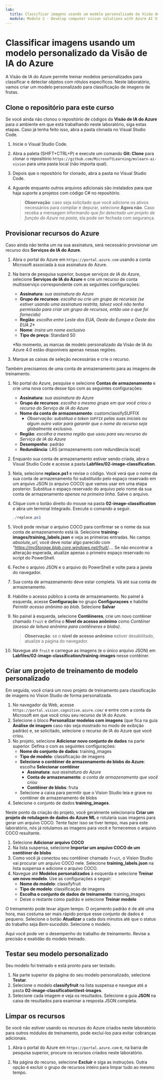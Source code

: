 ```yaml
---
lab:
  title: Classificar imagens usando um modelo personalizado da Visão de IA do Azure
  module: Module 2 - Develop computer vision solutions with Azure AI Vision
---
```


# Classificar imagens usando um modelo personalizado da Visão de IA do Azure

A Visão de IA do Azure permite treinar modelos personalizados para classificar e detectar objetos com rótulos específicos. Neste laboratório, vamos criar um modelo personalizado para classificação de imagens de frutas.

## Clone o repositório para este curso

Se você ainda não clonou o repositório de códigos da **Visão de IA do Azure** para o ambiente em que está trabalhando neste laboratório, siga estas etapas. Caso já tenha feito isso, abra a pasta clonada no Visual Studio Code.

1. Inicie o Visual Studio Code.
2. Abra a paleta (SHIFT+CTRL+P) e execute um comando **Git: Clone** para clonar o repositório `https://github.com/MicrosoftLearning/mslearn-ai-vision` para uma pasta local (não importa qual).
3. Depois que o repositório for clonado, abra a pasta no Visual Studio Code.
4. Aguarde enquanto outros arquivos adicionais são instalados para que haja suporte a projetos com código C# no repositório.

    > **Observação**: caso seja solicitado que você adicione os ativos necessários para compilar e depurar, selecione **Agora não**. Caso receba a mensagem informando que *foi detectado um projeto de função do Azure na pasta*, ela pode ser fechada com segurança.

## Provisionar recursos do Azure

Caso ainda não tenha um na sua assinatura, será necessário provisionar um recurso dos **Serviços de IA do Azure**.

1. Abra o portal do Azure em `https://portal.azure.com` usando a conta Microsoft associada à sua assinatura do Azure.
2. Na barra de pesquisa superior, busque *serviços de IA do Azure*, selecione **Serviços de IA do Azure** e crie um recurso de conta multisserviço correspondente com as seguintes configurações:
    - **Assinatura**: *sua assinatura do Azure*
    - **Grupo de recursos**: *escolha ou crie um grupo de recursos (se estiver usando uma assinatura restrita, talvez você não tenha permissão para criar um grupo de recursos, então use o que foi fornecido)*
    - **Região**: *escolha entre Leste dos EUA, Oeste da Europa e Oeste dos EUA 2\**
    - **Nome**: *insira um nome exclusivo*
    - **Tipo de preço**: Standard S0

    \*No momento, as marcas de modelo personalizado da Visão de IA do Azure 4.0 estão disponíveis apenas nessas regiões.

3. Marque as caixas de seleção necessárias e crie o recurso.
<!--4. When the resource has been deployed, go to it and view its **Keys and Endpoint** page. You will need the endpoint and one of the keys from this page in a future step. Save them off or leave this browser tab open.-->

Também precisamos de uma conta de armazenamento para as imagens de treinamento.

1. No portal do Azure, pesquise e selecione **Contas de armazenamento** e crie uma nova conta desse tipo com as seguintes configurações:
    - **Assinatura**: *sua assinatura do Azure*
    - **Grupo de recursos**: *escolha o mesmo grupo em que você criou o recurso do Serviço de IA do Azure*
    - **Nome da conta de armazenamento**: customclassifySUFFIX 
        - *Observação: substitua o token `SUFFIX` pelas suas iniciais ou algum outro valor para garantir que o nome do recurso seja globalmente exclusivo.*
    - **Região**: *escolha a mesma região que usou para seu recurso do Serviço de IA do Azure*
    - **Desempenho**: padrão
    - **Redundância**: LRS (armazenamento com redundância local)
1. Enquanto sua conta de armazenamento estiver sendo criada, abra o Visual Studio Code e acesse a pasta **Labfiles/02-image-classification**.
1. Nela, selecione **replace.ps1** e revise o código. Você verá que o nome da sua conta de armazenamento foi substituído pelo espaço reservado em um arquivo JSON (o arquivo COCO) que vamos usar em uma etapa posterior. Substitua o espaço reservado do arquivo pelo nome da sua conta de armazenamento *apenas na primeira linha*. Salve o arquivo.
1. Clique com o botão direito do mouse na pasta **02-image-classification** e abra um terminal Integrado. Execute o comando a seguir.

    ```powershell
    ./replace.ps1
    ```

1. Você pode revisar o arquivo COCO para confirmar se o nome da sua conta de armazenamento está lá. Selecione **training-images/training_labels.json** e veja as primeiras entradas. No campo *absolute_url*, você deve notar algo parecido com *"https://myStorage.blob.core.windows.net/fruit/...*. Se não encontrar a alteração esperada, atualize apenas o primeiro espaço reservado no script do PowerShell.
1. Feche o arquivo JSON e o arquivo do PowerShell e volte para a janela do navegador.
1. Sua conta de armazenamento deve estar completa. Vá até sua conta de armazenamento.
1. Habilite o acesso público à conta de armazenamento. No painel à esquerda, acesse **Configuração** no grupo **Configuraçoes** e habilite *Permitir acesso anônimo ao blob*. Selecione **Salvar**
1. No painel à esquerda, selecione **Contêineres**, crie um novo contêiner chamado `fruit` e defina o **Nível de acesso anônimo** como *Contêiner (acesso de leitura anônimo para contêineres e blobs)*.

    > **Observação**: se o **nível de acesso anônimo** estiver desabilitado, atualize a página do navegador.

1. Navegue até `fruit` e carregue as imagens (e o único arquivo JSON) em **Labfiles/02-image-classification/training-images** nesse contêiner.

## Criar um projeto de treinamento de modelo personalizado

Em seguida, você criará um novo projeto de treinamento para classificação de imagens no Vision Studio de forma personalizada.

1. No navegador da Web, acesse `https://portal.vision.cognitive.azure.com/` e entre com a conta da Microsoft em que você criou seu recurso de IA do Azure.
1. Selecione o bloco **Personalizar modelos com imagens** (que fica na guia **Análise de imagem** caso não seja mostrado no modo de exibição padrão) e, se solicitado, selecione o recurso de IA do Azure que você criou.
1. No projeto, selecione **Adicionar novo conjunto de dados** na parte superior. Defina o  com as seguintes configurações:
    - **Nome do conjunto de dados**: training_images
    - **Tipo de modelo**: classificação de imagens
    - **Selecione o contêiner de armazenamento de blobs do Azure**: escolha **Selecionar contêiner**
        - **Assinatura**: *sua assinatura do Azure*
        - **Conta de armazenamento**: *a conta de armazenamento que você criou*
        - **Contêiner de blobs**: fruta
    - Selecione a caixa para permitir que o Vision Studio leia e grave no contêiner de armazenamento de blobs
1. Selecione o conjunto de dados **training_images**.

Neste ponto da criação do projeto, você geralmente selecionaria **Criar um projeto de rotulagem de dados do Azure ML** e rotularia suas imagens para gerar um arquivo COCO. Tente fazer isso se tiver tempo, mas para este laboratório, nós já rotulamos as imagens para você e fornecemos o arquivo COCO resultante.

1. Selecione **Adicionar arquivo COCO**
1. Na lista suspensa, selecione **Importar um arquivo COCO de um contêiner de blobs**
1. Como você já conectou seu contêiner chamado `fruit`, o Vision Studio vai procurar um arquivo COCO nele. Selecione **training_labels.json** na lista suspensa e adicione o arquivo COCO.
1. Navegue até **Modelos personalizados** à esquerda e selecione **Treinar um novo modelo**. Use as configurações a seguir:
    - **Nome do modelo**: classifyfruit
    - **Tipo de modelo**: classificação de imagens
    - **Escolha o conjunto de dados de treinamento**: training_images
    - Deixe o restante como padrão e selecione **Treinar modelo**

O treinamento pode levar algum tempo. O orçamento padrão é de até uma hora, mas costuma ser mais rápido porque esse conjunto de dados é pequeno. Selecione o botão **Atualizar** a cada dois minutos até que o status do trabalho seja *Bem-sucedido*. Selecione o modelo.

Aqui você pode ver o desempenho do trabalho de treinamento. Revise a precisão e exatidão do modelo treinado.

## Testar seu modelo personalizado

Seu modelo foi treinado e está pronto para ser testado.

1. Na parte superior da página do seu modelo personalizado, selecione **Testar**.
1. Selecione o modelo **classifyfruit** na lista suspensa e navegue até a pasta **02-image-classification\test-images**.
1. Selecione cada imagem e veja os resultados. Selecione a guia **JSON** na caixa de resultados para examinar a resposta JSON completa.

<!-- Option coding example to run-->
## Limpar os recursos

Se você não estiver usando os recursos do Azure criados neste laboratório para outros módulos de treinamento, pode excluí-los para evitar cobranças adicionais.

1. Abra o portal do Azure em `https://portal.azure.com` e, na barra de pesquisa superior, procure os recursos criados neste laboratório.

2. Na página do recurso, selecione **Excluir** e siga as instruções. Outra opção é excluir o grupo de recursos inteiro para limpar tudo ao mesmo tempo.
